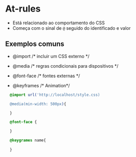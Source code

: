 # At-rules
* Está relacionado ao comportamento do CSS
* Começa com o sinal de `@` seguido do identificado e valor

## Exemplos comuns
 - @import /* incluir um CSS externo */

 - @media /* regras condicionais para dispositivos */

 - @font-face /* fontes externas */

 - @keyframes /* Animation*/


```css
  @import url('http://localhost/style.css)

  @media(min-width: 500px){

  }

  @font-face {

  }

  @keygrames name{
    
  }

```
